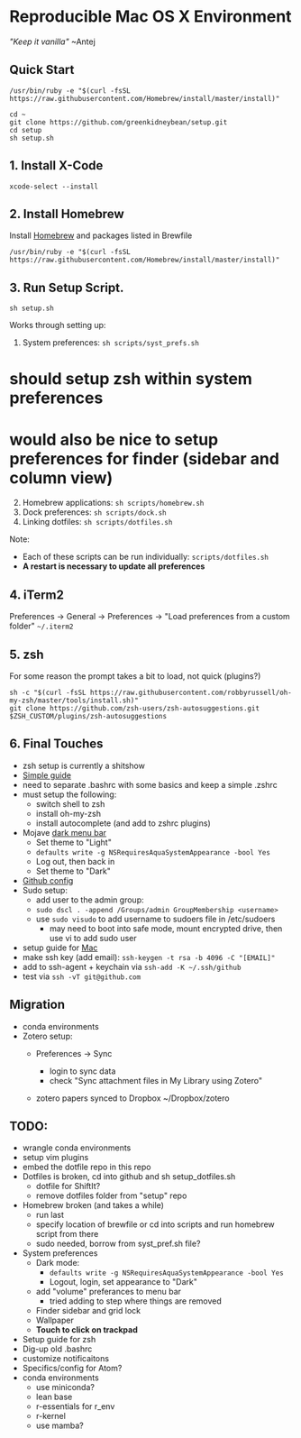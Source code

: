 # Reproducible Mac OS X Environment
_"Keep it vanilla"_ ~Antej

## Quick Start

```
/usr/bin/ruby -e "$(curl -fsSL https://raw.githubusercontent.com/Homebrew/install/master/install)"

cd ~
git clone https://github.com/greenkidneybean/setup.git
cd setup
sh setup.sh
```

## 1. Install X-Code

```
xcode-select --install
```

## 2. Install Homebrew

Install [Homebrew](https://brew.sh/) and packages listed in Brewfile

```
/usr/bin/ruby -e "$(curl -fsSL https://raw.githubusercontent.com/Homebrew/install/master/install)"
```

## 3. Run Setup Script.

```
sh setup.sh
```

Works through setting up:
1. System preferences: `sh scripts/syst_prefs.sh`
# should setup zsh within system preferences
# would also be nice to setup preferences for finder (sidebar and column view)
2. Homebrew applications: `sh scripts/homebrew.sh`
3. Dock preferences: `sh scripts/dock.sh`
4. Linking dotfiles: `sh scripts/dotfiles.sh`

Note:
* Each of these scripts can be run individually: `scripts/dotfiles.sh`
* **A restart is necessary to update all preferences**

## 4. iTerm2
Preferences -> General -> Preferences -> "Load preferences from a custom folder"
`~/.iterm2`

## 5. zsh
For some reason the prompt takes a bit to load, not quick (plugins?)
```
sh -c "$(curl -fsSL https://raw.githubusercontent.com/robbyrussell/oh-my-zsh/master/tools/install.sh)"
git clone https://github.com/zsh-users/zsh-autosuggestions.git $ZSH_CUSTOM/plugins/zsh-autosuggestions
```

## 6. Final Touches
* zsh setup is currently a shitshow
 * [Simple guide](https://www.freecodecamp.org/news/jazz-up-your-zsh-terminal-in-seven-steps-a-visual-guide-e81a8fd59a38/)
 * need to separate .bashrc with some basics and keep a simple .zshrc
 * must setup the following:
   * switch shell to zsh
   * install oh-my-zsh
   * install autocomplete (and add to zshrc plugins)
* Mojave [dark menu bar](http://osxdaily.com/2018/10/15/dark-menu-dock-light-theme-macos/)
  * Set theme to "Light"
  * `defaults write -g NSRequiresAquaSystemAppearance -bool Yes`
  * Log out, then back in
  * Set theme to "Dark"
* [Github config](https://help.github.com/articles/adding-a-new-ssh-key-to-your-github-account/)
* Sudo setup:
    * add user to the admin group:
    * `sudo dscl . -append /Groups/admin GroupMembership <username>`
    * use `sudo visudo` to add username to sudoers file in /etc/sudoers
        * may need to boot into safe mode, mount encrypted drive, then use vi to add sudo user
* setup guide for [Mac](http://burnedpixel.com/blog/setting-up-git-and-github-on-your-mac/)
* make ssh key (add email): `ssh-keygen -t rsa -b 4096 -C "[EMAIL]"`
* add to ssh-agent + keychain via `ssh-add -K ~/.ssh/github`
* test via `ssh -vT git@github.com`

## Migration
* conda environments
* Zotero setup:
  * Preferences -> Sync
    * login to sync data
    * check "Sync attachment files in My Library using Zotero"
  
  * zotero papers synced to Dropbox ~/Dropbox/zotero
  

## TODO:
* wrangle conda environments
* setup vim plugins
* embed the dotfile repo in this repo
* Dotfiles is broken, cd into github and sh setup_dotfiles.sh
  * dotfile for ShiftIt?
  * remove dotfiles folder from "setup" repo
* Homebrew broken (and takes a while)
  * run last
  * specify location of brewfile or cd into scripts and run homebrew script from there
  * sudo needed, borrow from syst_pref.sh file?
* System preferences
  * Dark mode:
    * ```defaults write -g NSRequiresAquaSystemAppearance -bool Yes```
    * Logout, login, set appearance to "Dark"
  * add "volume" preferances to menu bar
    * tried adding to step where things are removed
  * Finder sidebar and grid lock
  * Wallpaper
  * **Touch to click on trackpad**
* Setup guide for zsh
* Dig-up old .bashrc
* customize notificaitons
* Specifics/config for Atom?
* conda environments
  * use miniconda?
  * lean base
  * r-essentials for r_env
  * r-kernel
  * use mamba?
